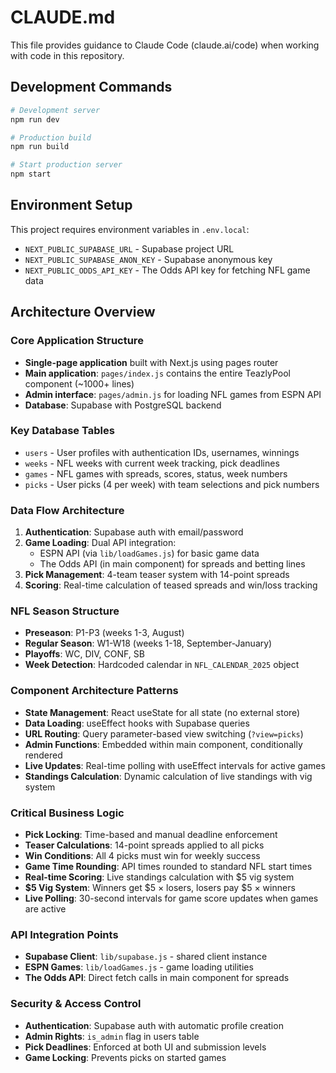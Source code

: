 # CLAUDE.md

This file provides guidance to Claude Code (claude.ai/code) when working with code in this repository.

## Development Commands

```bash
# Development server
npm run dev

# Production build
npm run build

# Start production server
npm start
```

## Environment Setup

This project requires environment variables in `.env.local`:
- `NEXT_PUBLIC_SUPABASE_URL` - Supabase project URL
- `NEXT_PUBLIC_SUPABASE_ANON_KEY` - Supabase anonymous key
- `NEXT_PUBLIC_ODDS_API_KEY` - The Odds API key for fetching NFL game data

## Architecture Overview

### Core Application Structure
- **Single-page application** built with Next.js using pages router
- **Main application**: `pages/index.js` contains the entire TeazlyPool component (~1000+ lines)
- **Admin interface**: `pages/admin.js` for loading NFL games from ESPN API
- **Database**: Supabase with PostgreSQL backend

### Key Database Tables
- `users` - User profiles with authentication IDs, usernames, winnings
- `weeks` - NFL weeks with current week tracking, pick deadlines
- `games` - NFL games with spreads, scores, status, week numbers
- `picks` - User picks (4 per week) with team selections and pick numbers

### Data Flow Architecture
1. **Authentication**: Supabase auth with email/password
2. **Game Loading**: Dual API integration:
   - ESPN API (via `lib/loadGames.js`) for basic game data
   - The Odds API (in main component) for spreads and betting lines
3. **Pick Management**: 4-team teaser system with 14-point spreads
4. **Scoring**: Real-time calculation of teased spreads and win/loss tracking

### NFL Season Structure
- **Preseason**: P1-P3 (weeks 1-3, August)
- **Regular Season**: W1-W18 (weeks 1-18, September-January)  
- **Playoffs**: WC, DIV, CONF, SB
- **Week Detection**: Hardcoded calendar in `NFL_CALENDAR_2025` object

### Component Architecture Patterns
- **State Management**: React useState for all state (no external store)
- **Data Loading**: useEffect hooks with Supabase queries
- **URL Routing**: Query parameter-based view switching (`?view=picks`)
- **Admin Functions**: Embedded within main component, conditionally rendered
- **Live Updates**: Real-time polling with useEffect intervals for active games
- **Standings Calculation**: Dynamic calculation of live standings with vig system

### Critical Business Logic
- **Pick Locking**: Time-based and manual deadline enforcement
- **Teaser Calculations**: 14-point spreads applied to all picks
- **Win Conditions**: All 4 picks must win for weekly success
- **Game Time Rounding**: API times rounded to standard NFL start times
- **Real-time Scoring**: Live standings calculation with $5 vig system
- **$5 Vig System**: Winners get $5 × losers, losers pay $5 × winners
- **Live Polling**: 30-second intervals for game score updates when games are active

### API Integration Points
- **Supabase Client**: `lib/supabase.js` - shared client instance
- **ESPN Games**: `lib/loadGames.js` - game loading utilities
- **The Odds API**: Direct fetch calls in main component for spreads

### Security & Access Control
- **Authentication**: Supabase auth with automatic profile creation
- **Admin Rights**: `is_admin` flag in users table
- **Pick Deadlines**: Enforced at both UI and submission levels
- **Game Locking**: Prevents picks on started games